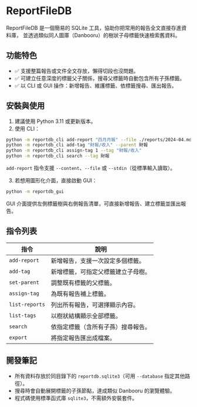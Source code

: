 # ReportFileDB

ReportFileDB 是一個簡易的 SQLite 工具，協助你把常用的報告全文直接存進資料庫，
並透過類似同人圖庫（Danbooru）的樹狀子母標籤快速檢索舊資料。

## 功能特色

- ✅ 支援整篇報告或文件全文存放，懶得切段也沒問題。
- ✅ 可建立任意深度的標籤父子關係，搜尋父標籤時自動包含所有子孫標籤。
- ✅ 以 CLI 或 GUI 操作：新增報告、維護標籤、依標籤搜尋、匯出報告。

## 安裝與使用

1. 建議使用 Python 3.11 或更新版本。
2. 使用 CLI：

```bash
python -m reportdb_cli add-report "四月月報" --file ./reports/2024-04.md --tag 月報 --tag 財報
python -m reportdb_cli add-tag "財報/收入" --parent 財報
python -m reportdb_cli assign-tag 1 --tag "財報/收入"
python -m reportdb_cli search --tag 財報
```

`add-report` 指令支援 `--content`、`--file` 或 `--stdin`（從標準輸入讀取）。

3. 若想用圖形化介面，直接啟動 GUI：

```bash
python -m reportdb_gui
```

GUI 介面提供左側標籤樹與右側報告清單，可直接新增報告、建立標籤並匯出報告。

## 指令列表

| 指令 | 說明 |
| --- | --- |
| `add-report` | 新增報告，支援一次設定多個標籤。 |
| `add-tag` | 新增標籤，可指定父標籤建立子母樹。 |
| `set-parent` | 調整既有標籤的父標籤。 |
| `assign-tag` | 為既有報告補上標籤。 |
| `list-reports` | 列出所有報告，可選擇顯示內容。 |
| `list-tags` | 以樹狀結構顯示全部標籤。 |
| `search` | 依指定標籤（含所有子孫）搜尋報告。 |
| `export` | 將指定報告匯出成檔案。 |

## 開發筆記

- 所有資料存放於同目錄下的 `reportdb.sqlite3`（可用 `--database` 指定其他路徑）。
- 搜尋時會自動展開標籤的子孫節點，達成類似 Danbooru 的瀏覽體驗。
- 程式碼使用標準函式庫 `sqlite3`，不需額外安裝套件。

